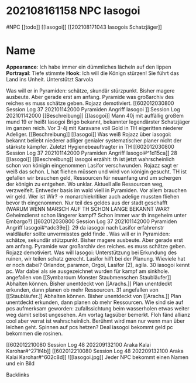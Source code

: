 # 202108161158 NPC Iasogoi
#NPC [[todo]] [[Iasogoi]] [[202108171043 Iasogois Schatzjäger]]

# Name
**Appearance**: Ich habe immer ein dümmliches lächeln auf den lippen
**Portrayal**: Tiefe stimmte
**Hook**: Ich will die Könign stürzen! Sie führt das Land ins Unheit. Unterstützt Sarvola

Was will er in Pyramiden: schätze, skundär stürzpunkt. Bisher magere ausbeute. Aber gerade erst am anfang. Pyramide was großarchiv des reiches es muss schätze geben. Rojazz demotiviert. 
[[602012030800 Session Log 37 202101142000 Pyramiden Angriff Iasogoi ]] Session Log 202101142000
 [[Beschreibung]] [[Iasogoi]] Mann 40j mit auffällig großem mund
19 er heißt Iasogoi Brigo bekannt, bekannter legendärster Schatzjäger im ganzen reich. Vor 3-4j mit Karavane voll Gold in TH eigeritten niederer Adeliger. 
[[Beschreibung]] [[Iasogoi]] Was weiß Rojazz über iasogoi: bekannt beliebt niederer adliger genialer systematischer  planer nicht der stärkste kämpfer. Zuletzt Hygienebeauftragter in TH
[[602012030800 Session Log 37 202101142000 Pyramiden Angriff Iasogoi#^1d15ca]]
28 [[Iasogoi]] [[Beschreibung]] iasogoi erzählt: th ist jetzt wahrscheinlich schon von königin eingenommen Lasifor verschwunden. Rojazz sagt er weiß das schon. L hat fliehen müssen und wird von königin gesucht. TH ist gefallen wir brauchen geld, Ressourcen für neuanfang und um schergen der königin zu entgehen. Wo unklar. Aktuell alle Ressourcen weg, verzweifelt. Entweder basis im wald viell in Pyramiden. Vor allem brauchen wir geld. Wer ist Wir? -> monarchiekritiker auch adelige mussten fliehen bevor th eingenommen. Nur teil des geldes aus der stadt geschafft (WARUM WENN MARSCH AUF TH SCHON LANGE BEKANNT WAR? Geheimdienst schon längerer kampf? Schon immer war th insgeheim unter Embargo?) 
[[602012030800 Session Log 37 202101142000 Pyramiden Angriff Iasogoi#^adc39e]]:
29 da iasogoi nach Lasifor erfahrenstr waldläufer sollte unvermisstes geld finde . Was will er in Pyramiden: schätze, sekundär stützpunkt. Bisher magere ausbeute. Aber gerade erst am anfang. Pyramide war großarchiv des reiches. es muss schätze geben. Rojazz demotiviert.  Was will Iasogoi: 
Unterstützung bei Erkundung des ruinen, wir teilen schatz gerecht. Lasifor hilft bei der Planung. Wieviele hat er noch dabei? Orlandor, paramon, Orgoi, Lasifor (2), agila.
30 iasogoi kennt pc. War dabei als sie ausgezeichnet wurden für kampf am sinkhole. 
angefallen von [[Symbaroum Monster Staubmenschen Staubläufer]] Abhalten können.  Bisher unentdeckt von [[Arachs.]] Plan unentdeckt erkunden, dann planen ob  mehr Ressourcen.
31 angefallen von [[Staubläufer.]] Abhalten können.  Bisher unentdeckt von [[Arachs.]] Plan unentdeckt erkunden, dann planen ob  mehr Ressourcen. Wie sind sie auf pcs aufmerksam geworden: zufallssichtung beim wasserholen etwas weiter weg damit selbst ungesehen. Am vortag tagsüber bemerkt. Floh fänd allianz cool aber verrat ist wahrscheinlich. Berühmt wird man nur wenn man über leichen geht. Spinnen auf pcs hetzen? Deal iasogoi bekommt geld pc bekommen die rosinen.

[[602012210080 Session Log 48 202209132100 Araka Kalai Karohar#^271f4b]]
[[602012210080 Session Log 48 202209132100 Araka Kalai Karohar#^602c8d]]
![[Iasogoi.jpg]]
Jeder NPC bekommt einen Namen und ein Bild

Backlinks
